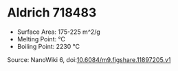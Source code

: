 <a name="material" />

# Aldrich 718483
<script type="application/ld+json">
  {
    "@context": "https://schema.org/",
    "@type": "ChemicalSubstance",
    "@id": "https://egonw.github.io/nanowiki/nanowiki369.html#material",
    "http://purl.org/dc/terms/conformsTo":
      {
        "@type": "CreativeWork",
        "@id": "https://bioschemas.org/profiles/ChemicalSubstance/0.4-RELEASE/"
      },
    "identfier": "369",
    "name": "Aldrich 718483",
    "url": "https://egonw.github.io/nanowiki/nanowiki369.html#material",
    "sameAs": "http://127.0.0.1/mediawiki/index.php/Special:URIResolver/Aldrich_718483"
  }
</script>


* Surface Area: 175-225 m^2/g
* Melting Point:  °C
* Boiling Point: 2230 °C


Source: NanoWiki 6, doi:[10.6084/m9.figshare.11897205.v1](https://doi.org/10.6084/m9.figshare.11897205.v1)
